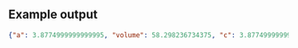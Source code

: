## Example output

```json
{"a": 3.8774999999999995, "volume": 58.298236734375, "c": 3.8774999999999995, "b": 3.8774999999999995, "alpha": 90.0, "beta": 90.0, "gamma": 90.0}
```

